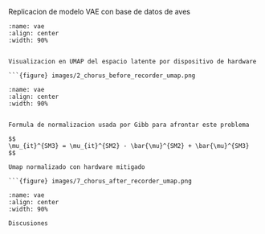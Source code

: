Replicacion de modelo VAE con base de datos de aves

```{figure} images/accuracy.png
:name: vae
:align: center
:width: 90%


Visualizacion en UMAP del espacio latente por dispositivo de hardware

```{figure} images/2_chorus_before_recorder_umap.png

:name: vae
:align: center
:width: 90%


Formula de normalizacion usada por Gibb para afrontar este problema

$$
\mu_{it}^{SM3} = \mu_{it}^{SM2} - \bar{\mu}^{SM2} + \bar{\mu}^{SM3}
$$

Umap normalizado con hardware mitigado

```{figure} images/7_chorus_after_recorder_umap.png

:name: vae
:align: center
:width: 90%

Discusiones